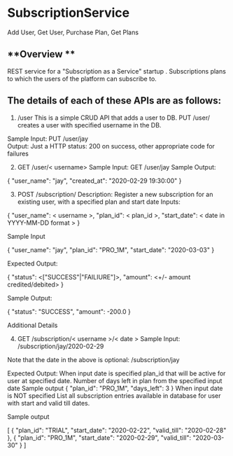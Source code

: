 # SubscriptionService
Add User, Get User, Purchase Plan, Get Plans

**Overview **
----------
REST service for a "Subscription as a Service" startup . Subscriptions plans to which the users of the platform can subscribe to. 

The details of each of these APIs are as follows: 
--------------------------------------------------
1. /user 
This is a simple CRUD API that adds a user to DB. PUT /user/ creates a user with specified username in the DB.

Sample Input: PUT /user/jay  
Output: Just a HTTP status: 200 on success, other appropriate code for failures

2. GET /user/< username> 
Sample Input: GET /user/jay 
Sample Output:

{      "user\_name": "jay",      "created\_at": "2020-02-29 19:30:00"  } 

3. POST /subscription/
 Description: Register a new subscription for an existing user, with a specified plan and start date 
Inputs:

{      "user\_name": < username >,     "plan\_id": < plan_id >,      "start\_date": < date in YYYY-MM-DD format >  } 

Sample Input

{ "user_name": "jay", "plan_id": "PRO_1M", "start_date": "2020-03-03" } 

Expected Output:

{ "status": <["SUCCESS"|"FAILIURE"]>, "amount": <+/- amount credited/debited> } 

Sample Output:

{ "status": "SUCCESS", "amount": -200.0 } 

Additional Details

4. GET /subscription/< username >/< date > 
Sample Input: 
/subscription/jay/2020-02-29

Note that the date in the above is optional: /subscription/jay

Expected Output:
When input date is specified
plan_id that will be active for user at specified date. Number of days left in plan from the specified input date 
Sample output 
{ "plan_id": "PRO_1M", "days_left": 3 }
When input date is NOT specified
List all subscription entries available in database for user with start and valid till dates.

Sample output

[      {          "plan_id": "TRIAL",          "start_date": "2020-02-22",          "valid_till": "2020-02-28"      },      {          "plan_id": "PRO_1M",          "start_date": "2020-02-29",          "valid_till": "2020-03-30"      }  ] 
